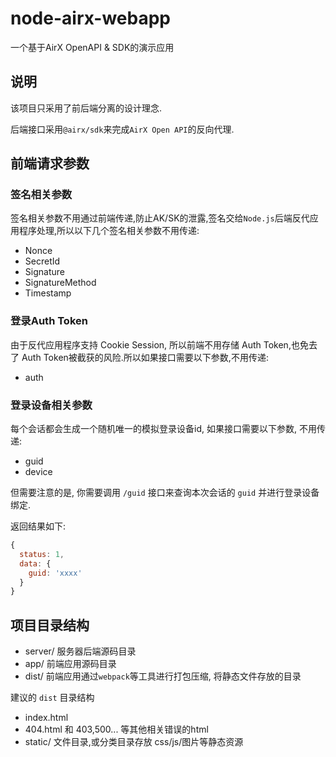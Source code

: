 # node-airx-webapp

一个基于AirX OpenAPI &amp; SDK的演示应用

## 说明

该项目只采用了前后端分离的设计理念.

后端接口采用`@airx/sdk`来完成`AirX Open API`的反向代理.


## 前端请求参数

### 签名相关参数

签名相关参数不用通过前端传递,防止AK/SK的泄露,签名交给`Node.js`后端反代应用程序处理,所以以下几个签名相关参数不用传递:

- Nonce
- SecretId
- Signature
- SignatureMethod
- Timestamp

### 登录Auth Token

由于反代应用程序支持 Cookie Session, 所以前端不用存储 Auth Token,也免去了 Auth Token被截获的风险.所以如果接口需要以下参数,不用传递:

- auth

### 登录设备相关参数

每个会话都会生成一个随机唯一的模拟登录设备id, 如果接口需要以下参数, 不用传递:

- guid
- device

但需要注意的是, 你需要调用 `/guid` 接口来查询本次会话的 `guid` 并进行登录设备绑定.

返回结果如下:

```js
{
  status: 1,
  data: {
    guid: 'xxxx'
  }
}
```

## 项目目录结构

- server/ 服务器后端源码目录
- app/ 前端应用源码目录
- dist/ 前端应用通过`webpack`等工具进行打包压缩, 将静态文件存放的目录

建议的 `dist` 目录结构

- index.html
- 404.html 和 403,500... 等其他相关错误的html
- static/ 文件目录,或分类目录存放 css/js/图片等静态资源
